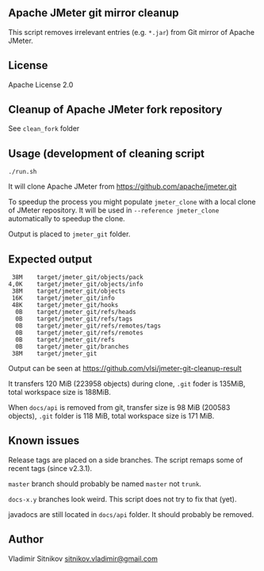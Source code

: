 Apache JMeter git mirror cleanup
--------------------------------

This script removes irrelevant entries (e.g. `*.jar`) from Git mirror of Apache JMeter.

License
-------

Apache License 2.0


Cleanup of Apache JMeter fork repository
----------------------------------------

See `clean_fork` folder

Usage (development of cleaning script
-------------------------------------

    ./run.sh

It will clone Apache JMeter from https://github.com/apache/jmeter.git

To speedup the process you might populate `jmeter_clone` with a local clone of JMeter repository.
It will be used in `--reference jmeter_clone` automatically to speedup the clone.

Output is placed to `jmeter_git` folder.

Expected output
---------------

```
 38M	target/jmeter_git/objects/pack
4,0K	target/jmeter_git/objects/info
 38M	target/jmeter_git/objects
 16K	target/jmeter_git/info
 48K	target/jmeter_git/hooks
  0B	target/jmeter_git/refs/heads
  0B	target/jmeter_git/refs/tags
  0B	target/jmeter_git/refs/remotes/tags
  0B	target/jmeter_git/refs/remotes
  0B	target/jmeter_git/refs
  0B	target/jmeter_git/branches
 38M	target/jmeter_git
```

Output can be seen at https://github.com/vlsi/jmeter-git-cleanup-result

It transfers 120 MiB (223958 objects) during clone, `.git` foder is 135MiB, total workspace size is 188MiB.

When `docs/api` is removed from git, transfer size is 98 MiB (200583 objects), `.git` folder is 118 MiB, total workspace size is 171 MiB.

Known issues
------------

Release tags are placed on a side branches. The script remaps some of recent tags (since v2.3.1).

`master` branch should probably be named `master` not `trunk`.

`docs-x.y` branches look weird. This script does not try to fix that (yet).

javadocs are still located in `docs/api` folder. It should probably be removed.

Author
------

Vladimir Sitnikov <sitnikov.vladimir@gmail.com>
